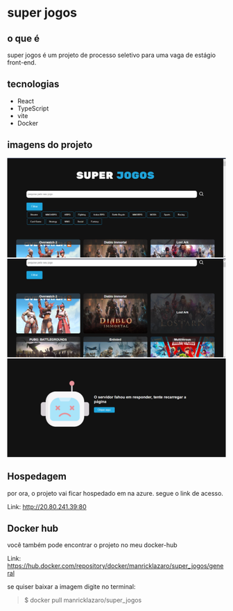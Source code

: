 # super jogos

## o que é
super jogos é um projeto de processo seletivo para uma vaga de estágio front-end.

## tecnologias 
- React
- TypeScript
- vite
- Docker

## imagens do projeto
<img src='./img/img_01.png'>
<img src='./img/img_02.png'>
<img src='./img/img_03.png'>

## Hospedagem
por ora, o projeto vai ficar hospedado em na azure. segue o link de acesso.

Link: http://20.80.241.39:80


## Docker hub
você também pode encontrar o projeto no meu docker-hub

Link: https://hub.docker.com/repository/docker/manricklazaro/super_jogos/general

se quiser baixar a imagem digite no terminal:
> $ docker pull manricklazaro/super_jogos
